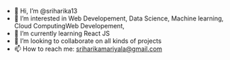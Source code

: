 - 👋 Hi, I’m @sriharika13
- 👀 I’m interested in Web Developement, Data Science, Machine learning, Cloud ComputingWeb Developement, 
- 🌱 I’m currently learning React JS
- 💞️ I’m looking to collaborate on all kinds of projects
- 📫 How to reach me: sriharikamariyala@gmail.com

<!---
sriharika13/sriharika13 is a ✨ special ✨ repository because its `README.md` (this file) appears on your GitHub profile.
You can click the Preview link to take a look at your changes.
--->
